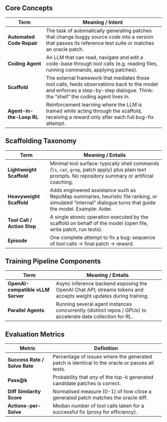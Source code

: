 ## Core Concepts
| Term | Meaning / Intent |
|------|------------------|
| **Automated Code Repair** | The task of automatically generating patches that change buggy source code into a version that passes its reference test suite or matches an oracle patch. |
| **Coding Agent** | An LLM that can read, navigate and edit a code-base through tool calls (e.g. reading files, running commands, applying patches). |
| **Scaffold** | The external framework that mediates those tool calls, feeds observations back to the model and enforces a step-by-step dialogue. Think: the “shell” the coding agent lives in. |
| **Agent-in-the-Loop RL** | Reinforcement learning where the LLM is trained *while* acting through the scaffold, receiving a reward only after each full bug-fix attempt. |

## Scaffolding Taxonomy
| Term | Meaning / Entails |
|------|-------------------|
| **Lightweight Scaffold** | Minimal tool surface: typically shell commands (`ls`, `cat`, `grep`, patch apply) plus plain text prompts. No repository summary or artificial coaching. |
| **Heavyweight Scaffold** | Adds engineered assistance such as RepoMap summaries, heuristic file ranking, or simulated “internal” dialogue turns that guide the model. Example: Aider. |
| **Tool Call / Action Step** | A single atomic operation executed by the scaffold on behalf of the model (open file, write patch, run tests). |
| **Episode** | One complete attempt to fix a bug: sequence of tool calls → final patch → reward. |


## Training Pipeline Components
| Term | Meaning / Entails |
|------|-------------------|
| **OpenAI-compatible vLLM Server** | Async inference backend exposing the OpenAI Chat API; streams tokens and accepts weight updates during training. |
| **Parallel Agents** | Running several agent instances concurrently (distinct repos / GPUs) to accelerate data collection for RL. |


## Evaluation Metrics
| Metric | Definition |
|--------|------------|
| **Success Rate / Solve Rate** | Percentage of issues where the generated patch is identical to the oracle or passes all tests. |
| **Pass@k** | Probability that *any* of the top-k generated candidate patches is correct. |
| **Diff Similarity Score** | Normalised measure (0-1) of how close a generated patch matches the oracle diff. |
| **Actions-per-Solve** | Median number of tool calls taken for a successful fix (proxy for efficiency). |
